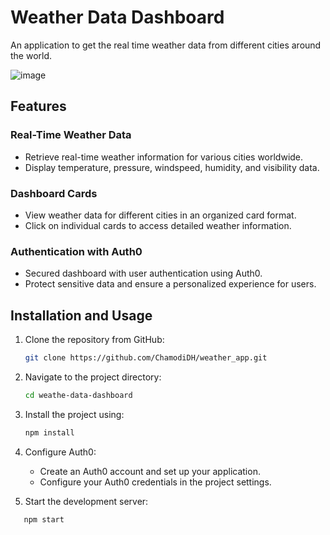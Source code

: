 # Weather Data Dashboard

An application to get the real time weather data from different cities around the world.

![image](https://github.com/ChamodiDH/weather_app/assets/65124026/19ce42cc-ac7a-4eaa-92d8-87a64315390e)


## Features

### Real-Time Weather Data
- Retrieve real-time weather information for various cities worldwide.
- Display temperature, pressure, windspeed, humidity, and visibility data.

### Dashboard Cards
- View weather data for different cities in an organized card format.
- Click on individual cards to access detailed weather information.

### Authentication with Auth0
- Secured dashboard with user authentication using Auth0.
- Protect sensitive data and ensure a personalized experience for users.

## Installation and Usage
1. Clone the repository from GitHub:

   ```bash
   git clone https://github.com/ChamodiDH/weather_app.git
   
2. Navigate to the project directory:
    ```bash
   cd weathe-data-dashboard

   
3. Install the project using:
    ```bash
   npm install

   
4. Configure Auth0:
   - Create an Auth0 account and set up your application.
   -  Configure your Auth0 credentials in the project settings.

5. Start the development server:
  ```bash
     npm start
